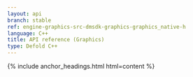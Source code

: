 ```yaml
---
layout: api
branch: stable
ref: engine-graphics-src-dmsdk-graphics-graphics_native-h
language: C++
title: API reference (Graphics)
type: Defold C++
---
```

{% include anchor_headings.html html=content %}